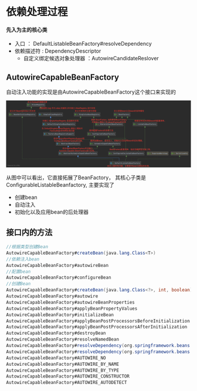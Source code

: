 # 依赖处理过程

#### 先入为主的核心类

- 入口 ： DefaultListableBeanFactory#resolveDependency
- 依赖描述符 : DependencyDescriptor
  - 自定义绑定候选对象处理器 ：AutowireCandidateReslover	

## AutowireCapableBeanFactory

自动注入功能的实现是由AutowireCapableBeanFactory这个接口来实现的

<img src="../../assets/image-20200919224648982.png" alt="image-20200919224648982" style="zoom:80%;" />

从图中可以看出，它直接拓展了BeanFactory， 其核心子类是ConfigurableListableBeanfactory, 主要实现了

- 创建bean
- 自动注入
- 初始化以及应用bean的后处理器

## 接口内的方法

```java
//根据类型创建Bean
AutowireCapableBeanFactory#createBean(java.lang.Class<T>)
//依赖注入bean
AutowireCapableBeanFactory#autowireBean
//配置bean
AutowireCapableBeanFactory#configureBean
//创建Bean
AutowireCapableBeanFactory#createBean(java.lang.Class<?>, int, boolean)
AutowireCapableBeanFactory#autowire
AutowireCapableBeanFactory#autowireBeanProperties
AutowireCapableBeanFactory#applyBeanPropertyValues
AutowireCapableBeanFactory#initializeBean
AutowireCapableBeanFactory#applyBeanPostProcessorsBeforeInitialization
AutowireCapableBeanFactory#applyBeanPostProcessorsAfterInitialization
AutowireCapableBeanFactory#destroyBean
AutowireCapableBeanFactory#resolveNamedBean
AutowireCapableBeanFactory#resolveDependency(org.springframework.beans.factory.config.DependencyDescriptor, java.lang.String)
AutowireCapableBeanFactory#resolveDependency(org.springframework.beans.factory.config.DependencyDescriptor, java.lang.String, java.util.Set<java.lang.String>, org.springframework.beans.TypeConverter)
AutowireCapableBeanFactory#AUTOWIRE_NO
AutowireCapableBeanFactory#AUTOWIRE_BY_NAME
AutowireCapableBeanFactory#AUTOWIRE_BY_TYPE
AutowireCapableBeanFactory#AUTOWIRE_CONSTRUCTOR
AutowireCapableBeanFactory#AUTOWIRE_AUTODETECT
```



